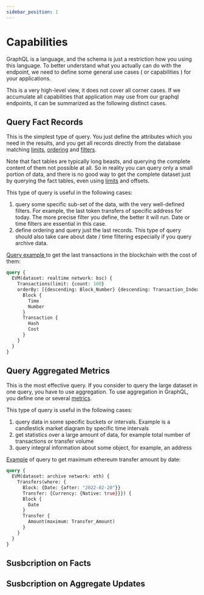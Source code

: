 ```yaml
---
sidebar_position: 1
---
```


# Capabilities

GraphQL is a language, and the schema is just a restriction how you using this language.
To better understand what you actually can do with the endpoint, we need to define some 
general use cases ( or capabilities ) for your applications.

This is a very high-level view, it does not cover all corner cases. If we accumulate all
capabilities that application may use from our graphql endpoints, it can be summarized
as the following distinct cases.

## Query Fact Records

This is the simplest type of query. You just define the attributes which you need in the results,
and you get all records directly from the database matching [limits](limits), [ordering](ordering)
and [filters](filters).

Note that fact tables are typically long beasts, and querying the complete content of them not possible at all.
So in reality you can query only a small portion of data, and there is no good way to get the complete
dataset just by querying the fact tables, even using [limits](limits) and offsets.

This type of query is useful in the following cases:

1.  query some specific sub-set of the data, with the very well-defined filters. For example, the last token transfers of specific address for today. The more precise filter you define, the better it will run. Date or time filters are essential in this case.
2.  define ordering and query just the last records. This type of query should also take care about date / time filtering especially if you query archive data.

[Query example ](https://graphql.bitquery.io/ide/Last-transactions-with-cost) to get the last transactions in the blockchain with the cost of them:


```graphql
query {
  EVM(dataset: realtime network: bsc) {
    Transactions(limit: {count: 100}
    orderBy: [{descending: Block_Number} {descending: Transaction_Index}]) {
      Block {
        Time
        Number
      }
      Transaction {
        Hash
        Cost
      }
    }
  }
}
```


## Query Aggregated Metrics

This is the most effective query. 
If you consider to query the large dataset in one query, you have to use aggregation. To use aggregation in
GraphQL, you define one or several [metrics](metrics).

This type of query is useful in the following cases:

1. query data in some specific buckets or intervals. Example is a candlestick market diagram by specific time intervals
2. get statistics over a large amount of data, for example total number of transactions or transfer volume
3. query integral information about some object, for example, an address

[Example](https://graphql.bitquery.io/ide/Maximum-amounts-of-ETH-transfer-by-date) of query to get maximum ethereum transfer amount by date:

```graphql
query {
  EVM(dataset: archive network: eth) {
    Transfers(where: {
      Block: {Date: {after: "2022-02-20"}}
      Transfer: {Currency: {Native: true}}}) {
      Block {
        Date
      }
      Transfer {
        Amount(maximum: Transfer_Amount)
      }
    }
  }
}
```


## Susbcription on Facts

## Susbcription on Aggregate Updates

